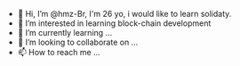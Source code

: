 - 👋 Hi, I’m @hmz-Br, I'm 26 yo, i would like to learn solidaty.
- 👀 I’m interested in learning block-chain development
- 🌱 I’m currently learning ...
- 💞️ I’m looking to collaborate on ...
- 📫 How to reach me ...

<!---
hmz-Br/hmz-Br is a ✨ special ✨ repository because its `README.md` (this file) appears on your GitHub profile.
You can click the Preview link to take a look at your changes.
--->
